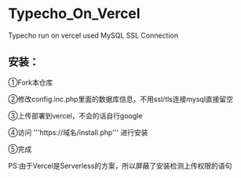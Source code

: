 # Typecho_On_Vercel
Typecho run on vercel used MySQL SSL Connection

## 安装：
①Fork本仓库

②修改config.inc.php里面的数据库信息，不用ssl/tls连接mysql直接留空

③上传部署到vercel，不会的话自行google

④访问 '''https://域名/install.php''' 进行安装

⑤完成

PS:由于Vercel是Serverless的方案，所以屏蔽了安装检测上传权限的语句
